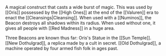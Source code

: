 A magical construct that casts a wide burst of magic. 
This was used by [[Oris]] possessed by the [[High Ones]] at the end of the [[Valuren]] era to enact the [[Cleansings|Cleansing]].
When used with a [[Numinos]], the Beacon destroys all shadows within its radius.
When used without one, it gives all people with [[Red Madness]] in a huge area.

Three Beacons are known thus far:
Oris's Statue in the [[Sun Temple]].
[[New Dothulgrad]], a replica made by a cult in secret.
[[Old Dothulgrad]], a machine operated by four armed fish folk in ages past.
